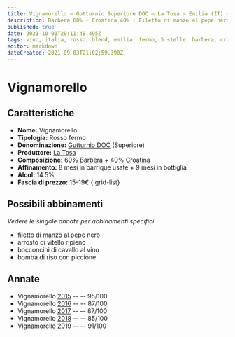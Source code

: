 ```yaml
---
title: Vignamorello – Gutturnio Superiore DOC – La Tosa – Emilia (IT) – 15-19€ – 3★-5★
description: Barbera 60% + Croatina 40% | Filetto di manzo al pepe nero – Arrosto di vitello ripieno – Bocconcini di cavallo al vino – Bomba di riso con piccione
published: true
date: 2021-10-01T20:11:48.495Z
tags: vino, italia, rosso, blend, emilia, fermo, 5 stelle, barbera, croatina, filetto di manzo al pepe nero, arrosto di vitello ripieno, bocconcini di cavallo al vino, bomba di riso con piccione, 15-19€
editor: markdown
dateCreated: 2021-09-03T21:02:59.390Z
---
```


# Vignamorello

## Caratteristiche
- **Nome:** Vignamorello
- **Tipologia:** Rosso fermo
- **Denominazione:** [Gutturnio DOC](/denominazioni/Italia/Emilia/DOC/Gutturnio) (Superiore)
- **Produttore:** [La Tosa](/produttori/Italia/Emilia/La-Tosa) 
- **Composizione:** 60% [Barbera](/vitigni/Italia/bacca-nera/barbera) + 40% [Croatina](/vitigni/Italia/bacca-nera/croatina)
- **Affinamento:** 8 mesi in barrique usate + 9 mesi in bottiglia
- **Alcol:** 14.5%
- **Fascia di prezzo:** 15-19€
{.grid-list}



## Possibili abbinamenti
*Vedere le singole annate per abbinamenti specifici*

- filetto di manzo al pepe nero
- arrosto di vitello ripieno
- bocconcini di cavallo al vino
- bomba di riso con piccione

## Annate
- Vignamorello [2015](/vini/Italia/Emilia/La-Tosa/Vignamorello/2015) -- <span class="star-5"></span> -- 95/100
- Vignamorello [2016](/vini/Italia/Emilia/La-Tosa/Vignamorello/2016) -- <span class="star-3"></span> -- 87/100
- Vignamorello [2017](/vini/Italia/Emilia/La-Tosa/Vignamorello/2017) -- <span class="star-3"></span> -- 87/100
- Vignamorello [2018](/vini/Italia/Emilia/La-Tosa/Vignamorello/2018) -- <span class="star-3"></span> -- 85/100
- Vignamorello [2019](/vini/Italia/Emilia/La-Tosa/Vignamorello/2019) -- <span class="star-5"></span> -- 91/100


